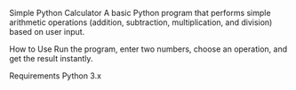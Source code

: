 Simple Python Calculator
A basic Python program that performs simple arithmetic operations (addition, subtraction, multiplication, and division) based on user input.

How to Use
Run the program, enter two numbers, choose an operation, and get the result instantly.

Requirements
Python 3.x
